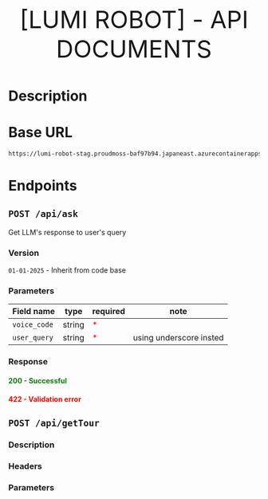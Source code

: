 <style>
r { color: Red }
o { color: Orange }
g { color: Green }
</style>

<font size="+12"><center>
    [LUMI ROBOT] - API DOCUMENTS
</center></font>

# Description

# Base URL
```bash
https://lumi-robot-stag.proudmoss-baf97b94.japaneast.azurecontainerapps.io
```
# Endpoints

## `POST /api/ask`
Get LLM's response to user's query

### Version
`01-01-2025` - Inherit from code base

### Parameters
|   Field name   |  type  | required |               note            |
|----------------|--------|----------|-------------------------------|
|  `voice_code`  | string | <r>*</r> |                               |
|  `user_query`  | string | <r>*</r> | using underscore insted       |

### Response
<!-- ##### <g>200 - Successful</g> -->
#### <g>200 - Successful</g>

#### <r>422 - Validation error</r>


## `POST /api/getTour`
### Description



### Headers

### Parameters